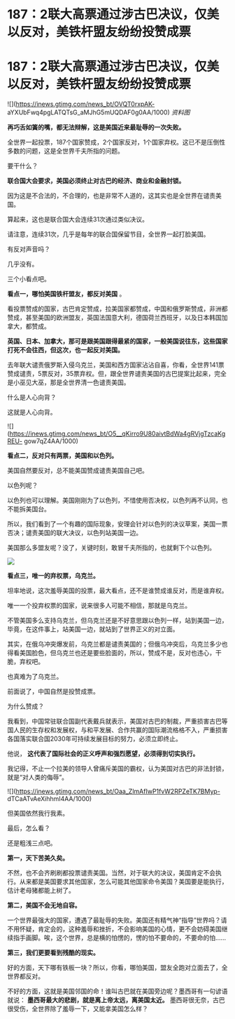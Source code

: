 # 187：2联大高票通过涉古巴决议，仅美以反对，美铁杆盟友纷纷投赞成票

# 187：2联大高票通过涉古巴决议，仅美以反对，美铁杆盟友纷纷投赞成票

![](https://inews.gtimg.com/news_bt/OVQT0rxpAK-
aYXUbFwq4pgLATQTsG_aMJhG5mUQDAF0g0AA/1000) _​资料图_

**再巧舌如簧的嘴，都无法辩解，这是美国近来最耻辱的一次失败。**

全世界一起投票，187个国家赞成，2个国家反对，1个国家弃权。这已不是压倒性多数的问题，这是全世界千夫所指的问题。

要干什么？

**联合国大会要求，美国必须终止对古巴的经济、商业和金融封锁。**

因为这是不合法的，不合理的，也是非常不人道的，这其实也是全世界在谴责美国。

算起来，这也是联合国大会连续31次通过类似决议。

请注意，连续31次，几乎是每年的联合国保留节目，全世界一起打脸美国。

有反对声音吗？

几乎没有。

三个小看点吧。

**看点一，哪怕美国铁杆盟友，都反对美国** 。

看投票赞成的国家，古巴肯定赞成，拉美国家都赞成，中国和俄罗斯赞成，非洲都赞成，甚至美国的欧洲盟友，英国法国意大利，德国荷兰西班牙，以及日本韩国加拿大，都赞成。

**英国、日本、加拿大，那可是跟美国跟得最紧的国家，一般美国说往东，这些国家打死不会往西，但这次，也一起反对美国。**

去年联大谴责俄罗斯入侵乌克兰，美国和西方国家沾沾自喜，你看，全世界141票赞成谴责，5票反对，35票弃权。但，跟全世界谴责美国的古巴提案比起来，完全是小巫见大巫，那是全世界清一色谴责美国。

什么是人心向背？

这就是人心向背。

![](https://inews.gtimg.com/news_bt/O5__qKirro9U80aivtBdWa4gRVjgTzcaKgREU-
gow7qZ4AA/1000)

**看点二，反对只有两票，美国和以色列。**

美国自然要反对，总不能美国赞成谴责美国自己吧。

以色列呢？

以色列也可以理解。美国刚刚为了以色列，不惜使用否决权，以色列再不认同，也不能拆美国台。

所以，我们看到了一个有趣的国际现象，安理会针对以色列的决议草案，美国一票否决；谴责美国的联大决议，以色列站美国一边。

美国那么多盟友呢？没了，关键时刻，敢冒千夫所指的，也就剩下个以色列。

![](https://inews.gtimg.com/news_bt/Ot9-Tqo45cRKaNCwtdXLeFa76GO2u5X1y_Ab0PlN8poJkAA/1000)

**看点三，唯一的弃权票，乌克兰。**

坦率地说，这次羞辱美国的投票，最大看点，还不是谁赞成谁反对，而是谁弃权。

唯一一个投弃权票的国家，说来很多人可能不相信，那就是乌克兰。

不管美国多么支持乌克兰，但乌克兰还是不好意思跟以色列一样，站到美国一边，毕竟，在这件事上，站美国一边，就站到了世界正义的对立面。

其实，在俄乌冲突爆发前，乌克兰都是谴责美国的；但俄乌冲突后，乌克兰多少也得看美国脸色，但乌克兰也还是要些脸面的，所以，赞成不是，反对也违心，干脆，弃权吧。

也真难为了乌克兰。

前面说了，中国自然是投赞成票。

为什么赞成？

我看到，中国常驻联合国副代表戴兵就表示，美国对古巴的制裁，严重损害古巴等国人民的生存权和发展权，与和平发展、合作共赢的国际潮流格格不入，严重损害各国落实联合国2030年可持续发展目标的努力，必须立即终止。

他说， **这代表了国际社会的正义呼声和强烈愿望，必须得到切实执行。**

我记得，不止一个拉美的领导人曾痛斥美国的霸权，认为美国对古巴的非法封锁，就是“对人类的侮辱”。

![](https://inews.gtimg.com/news_bt/Oaa_ZlmAfIwP1fvW2RPZeTK7BMyp-
dTCaATvAeXihhmI4AA/1000)

但美国依然我行我素。

最后，怎么看？

还是粗浅三点吧。

**第一，天下苦美久矣。**

不然，也不会齐刷刷都投票谴责美国。当然，对于联大的决议，美国肯定不会执行。从来都是美国要求其他国家，怎么可能其他国家命令美国？美国要是能执行，估计老母猪都能上树了。

**第二，美国不会无地自容。**

一个世界最强大的国家，遭遇了最耻辱的失败。美国还有精气神“指导”世界吗？请不用怀疑，肯定会的，这种羞辱和挫折，不会影响美国的心情，更不会妨碍美国继续指手画脚。唉，这个世界，总是横的怕愣的，愣的怕不要命的，不要命的怕……

**第三，我们更要看到残酷的现实。**

好的方面，天下哪有铁板一块？所以，你看，哪怕美国，盟友全跑对立面去了，全世界都反对。

不好的方面，这就是美国邻国的命！谁叫古巴就在美国旁边呢？墨西哥有一句谚语就说： **墨西哥最大的悲剧，就是离上帝太远，离美国太近。**
墨西哥很无奈，古巴很受伤，全世界除了羞辱一下，又能拿美国怎么样？

